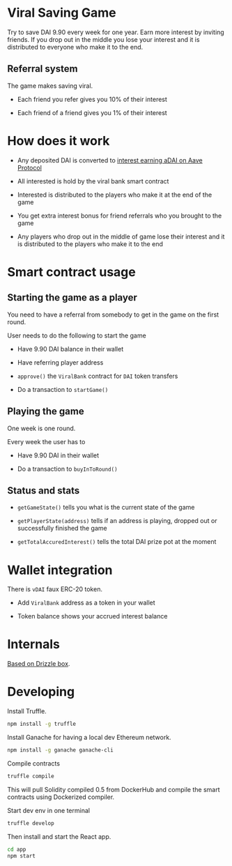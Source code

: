 # Viral Saving Game

Try to save DAI 9.90 every week for one year.
Earn more interest by inviting friends.
If you drop out in the middle you lose your interest
and it is distributed to everyone who make it to the end.

## Referral system

The game makes saving viral.

* Each friend you refer gives you 10% of their interest

* Each friend of a friend gives you 1% of their interest

# How does it work

* Any deposited DAI is converted to [interest earning aDAI on Aave Protocol](https://developers.aave.com/#atokens)

* All interested is hold by the viral bank smart contract

* Interested is distributed to the players who make it at the end of the game

* You get extra interest bonus for friend referrals who you brought to the game

* Any players who drop out in the middle of game lose their interest and it is
  distributed to the players who make it to the end

# Smart contract usage

## Starting the game as a player

You need to have a referral from somebody to get in the game on the first round.

User needs to do the following to start the game

* Have 9.90 DAI balance in their wallet

* Have referring player address

* `approve()` the `ViralBank` contract for `DAI` token transfers

* Do a transaction to `startGame()`

## Playing the game

One week is one round.

Every week the user has to

* Have 9.90 DAI in their wallet

* Do a transaction to `buyInToRound()`

## Status and stats

* `getGameState()` tells you what is the current state of the game

* `getPlayerState(address)` tells if an address is playing, dropped out or successfully finished the game

* `getTotalAccuredInterest()` tells the total DAI prize pot at the moment

# Wallet integration

There is `vDAI` faux ERC-20 token.

* Add `ViralBank` address as a token in your wallet

* Token balance shows your accrued interest balance

# Internals

[Based on Drizzle box](https://www.trufflesuite.com/boxes/drizzle).

# Developing

Install Truffle.

```bash
npm install -g truffle
```

Install Ganache for having a local dev Ethereum network.

```bash
npm install -g ganache ganache-cli
```

Compile contracts

```bash
truffle compile
```

This will pull Solidity compiled 0.5 from DockerHub and compile the smart contracts using Dockerized compiler.

Start dev env in one terminal

```bash
truffle develop
```

Then install and start the React app.

```bash
cd app
npm start
```